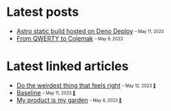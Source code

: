 # Latest posts

- [Astro static build hosted on Deno Deploy](https://appjeniksaan.nl/posts/astro-static-build-hosted-on-deno-deploy/)
  <sub><sup>– May 11, 2023</sup></sub>
- [From QWERTY to Colemak](https://appjeniksaan.nl/posts/colemak/)
  <sub><sup>– May 9, 2023</sup></sub>

# Latest linked articles

- [Do the weirdest thing that feels right](https://charliebecker.substack.com/p/do-the-weirdest-thing-that-feels)
  <sub><sup>– May 12, 2023 [📎](https://appjeniksaan.nl/linked/do-the-weirdest-thing-that-feels-right/)</sup></sub>
- [Baseline](https://web.dev/baseline/)
  <sub><sup>– May 11, 2023 [📎](https://appjeniksaan.nl/linked/baseline/)</sup></sub>
- [My product is my garden](https://herman.bearblog.dev/my-product-is-my-garden/)
  <sub><sup>– May 4, 2023 [📎](https://appjeniksaan.nl/linked/my-product-is-my-garden/)</sup></sub>
